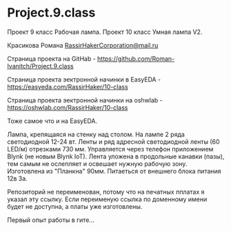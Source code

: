 # Project.9.class
Проект 9 класс Рабочая лампа.
Проект 10 класс Умная лампа V2.

Красикова Романа RassirHakerCorporation@mail.ru 

Страница проекта на GitHab - https://github.com/Roman-Ivanitch/Project.9.class

Страница проекта эектронной начинки в EasyEDA -  https://easyeda.com/RassirHaker/10-class

Страница проекта эектронной начинки на oshwlab - https://oshwlab.com/RassirHaker/10-class

  Тоже самое что и на EasyEDA.

Лампа, крепящаяся на стенку над столом. На лампе 2 ряда светодиодной 12-24 вт. Ленты и ряд адресной светодиодной ленты (60 LED/м) отрезками 730 мм. 
Управляется через телефон приложением Blynk (не новым  Blynk IoT). Лента уложена в продольные  канавки (пазы), 
тем самым не ослепляет и освешает нужную рабочую зону. Изготовлена из "Планкна" 90мм. Питаеться от внешнего блока питания 12в 3а.

Репозиторий не переименован, потому что на печатных пплатах я указал эту ссылку. Если переименую ссылка по доменному имени будет не доступна, а платы уже изготовлены. 

Первый опыт работы в гите...

